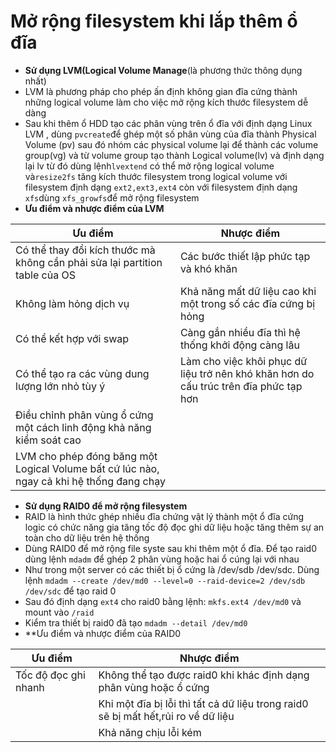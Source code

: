 # Mở rộng filesystem khi lắp thêm ổ đĩa
- **Sử dụng LVM(Logical Volume Manage**(là phương thức thông dụng nhất)
- LVM là phương pháp cho phép ấn định không gian đĩa cứng thành những logical volume làm cho việc mở rộng kích thước filesystem dễ dàng 
- Sau khi thêm ổ HDD tạo các phân vùng trên ổ đĩa với định dạng Linux LVM , dùng `pvcreate`để ghép một số phân vùng của đĩa thành Physical Volume (pv) sau đó nhóm các physical volume lại để thành các volume group(vg) và từ volume group tạo thành Logical volume(lv) và định dạng lại lv từ đó dùng lệnh`lvextend` có thể mở rộng logical volume và`resize2fs` tăng kích thước filesystem trong logical volume với filesystem định dạng `ext2,ext3,ext4` còn với filesystem định dạng `xfs`dùng `xfs_growfs`để mở rộng filesystem
- **Ưu điểm và nhược điểm của LVM**

| Ưu điểm | Nhược điểm |
|--------|------------|
| Có thể thay đổi kích thước mà không cần phải sửa lại partition table của OS | Các bước thiết lập phức tạp và khó khăn |
| Không làm hỏng dịch vụ | Khả năng mất dữ liệu cao khi một trong số các đĩa cứng bị hỏng |
| Có thể kết hợp với swap | Càng gắn nhiều đĩa thì hệ thống khởi động càng lâu |
| Có thể tạo ra các  vùng dung lượng lớn nhỏ tùy ý | Làm cho việc khôi phục dữ liệu trở nên khó khăn hơn do cấu trúc trên đĩa phức tạp hơn|
| Điều chỉnh phân vùng ổ cứng một cách linh động khả năng kiểm soát cao | |
| LVM cho phép đóng băng một Logical Volume bất cứ lúc nào, ngay cả khi hệ thống đang chạy | |
- **Sử dụng RAID0 để mở rộng filesystem**
- RAID là hình thức ghép nhiều đĩa chứng vật lý thành một ổ đĩa cứng logic có chức năng gia tăng tốc độ đọc ghi dữ liệu hoặc tăng thêm sự an toàn cho dữ liệu trên hệ thống
- Dùng RAID0 để mở rộng file syste sau khi thêm một ổ đĩa. Để tạo raid0 dùng lệnh `mdadm` để ghép 2 phân vùng hoặc hai ổ cúng lại với nhau 
- Như trong một server có các thiết bị ổ cứng là /dev/sdb /dev/sdc. Dùng lệnh `mdadm --create /dev/md0 --level=0 --raid-device=2 /dev/sdb /dev/sdc` để tạo raid 0
- Sau đó định dạng `ext4` cho raid0 bằng lệnh: `mkfs.ext4 /dev/md0` và mount vào `/raid`
- Kiểm tra thiết bị raid0 đã tạo `mdadm --detail /dev/md0`
- **Ưu điểm và nhược điểm của RAID0

| Ưu điểm | Nhược điểm |
|---------|------------|
| Tốc độ đọc ghi nhanh | Không thể tạo được raid0 khi khác định dạng phân vùng hoặc ổ cứng|
| | Khi một đĩa bị lỗi thì tất cả dữ liệu trong raid0 sẽ bị mất hết,rủi ro về dữ liệu|
| | Khả năng chịu lỗi kém |


